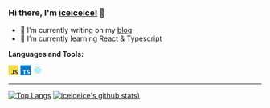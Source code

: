 ### Hi there, I'm [iceiceice!](https://omg.byeguo.cn) 👋

- 🔭 I’m currently writing on my [blog](https://github.com/betterTisen/gatsby-omg-blog)
- 🌱 I’m currently learning React & Typescript

**Languages and Tools:**  

<code><img height="20" src="https://raw.githubusercontent.com/github/explore/80688e429a7d4ef2fca1e82350fe8e3517d3494d/topics/javascript/javascript.png"></code>
<code><img height="20" src="https://raw.githubusercontent.com/github/explore/80688e429a7d4ef2fca1e82350fe8e3517d3494d/topics/typescript/typescript.png"></code>
<code><img height="20" src="https://raw.githubusercontent.com/github/explore/80688e429a7d4ef2fca1e82350fe8e3517d3494d/topics/react/react.png"></code>

---

[![Top Langs](https://github-readme-stats.vercel.app/api/top-langs/?username=betterTisen&title_color=42b983&icon_color=42b983&text_color=273849&bg_color=FFFEFE)](https://github.com/betterTisen) [![iceiceice's github stats](https://github-readme-stats.vercel.app/api?username=betterTisen&show_icons=true&title_color=42b983&icon_color=42b983&text_color=273849&bg_color=FFFEFE))](https://github.com/betterTisen)


